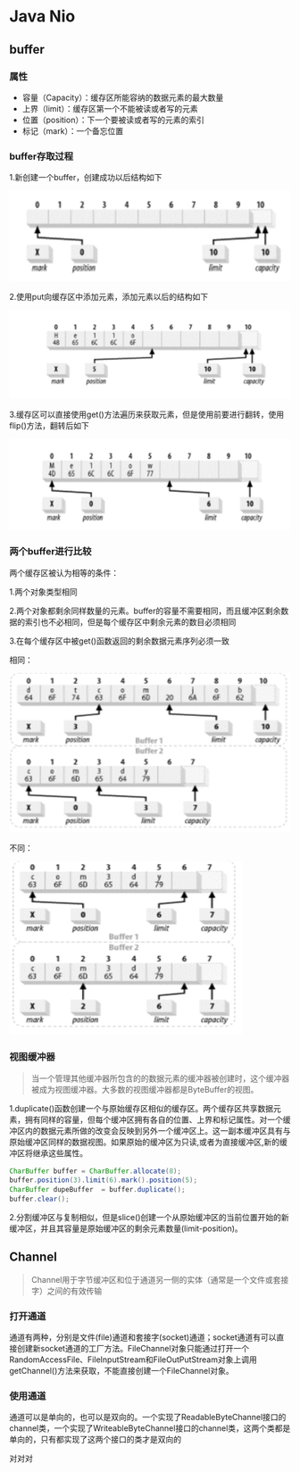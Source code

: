 # Java Nio

## buffer

### 属性

- 容量（Capacity）：缓存区所能容纳的数据元素的最大数量
- 上界（limit）：缓存区第一个不能被读或者写的元素
- 位置（position）：下一个要被读或者写的元素的索引
- 标记（mark）：一个备忘位置

### buffer存取过程

1.新创建一个buffer，创建成功以后结构如下

![](https://github.com/weiguangshuai/note/blob/master/%E5%9B%BE%E5%BA%8A/buffer1_20171212122936.png)

2.使用put向缓存区中添加元素，添加元素以后的结构如下

![](https://github.com/weiguangshuai/note/blob/master/%E5%9B%BE%E5%BA%8A/buffer2_20171212123135.png)

3.缓存区可以直接使用get()方法遍历来获取元素，但是使用前要进行翻转，使用flip()方法，翻转后如下

![](https://github.com/weiguangshuai/note/blob/master/%E5%9B%BE%E5%BA%8A/buffer3_20171212123321.png)


### 两个buffer进行比较

两个缓存区被认为相等的条件：

1.两个对象类型相同

2.两个对象都剩余同样数量的元素。buffer的容量不需要相同，而且缓冲区剩余数据的索引也不必相同，但是每个缓存区中剩余元素的数目必须相同

3.在每个缓存区中被get()函数返回的剩余数据元素序列必须一致

相同：

![](https://github.com/weiguangshuai/note/blob/master/%E5%9B%BE%E5%BA%8A/buffer4_20171212123954.png)

不同：

![](https://github.com/weiguangshuai/note/blob/master/%E5%9B%BE%E5%BA%8A/buffer5_20171212124029.png)



### 视图缓冲器
>当一个管理其他缓冲器所包含的的数据元素的缓冲器被创建时，这个缓冲器被成为视图缓冲器。大多数的视图缓冲器都是ByteBuffer的视图。

1.duplicate()函数创建一个与原始缓存区相似的缓存区。两个缓存区共享数据元素，拥有同样的容量，但每个缓冲区拥有各自的位置、上界和标记属性。对一个缓冲区内的数据元素所做的改变会反映到另外一个缓冲区上。这一副本缓冲区具有与原始缓冲区同样的数据视图。如果原始的缓冲区为只读,或者为直接缓冲区,新的缓冲区将继承这些属性。

```Java
CharBuffer buffer = CharBuffer.allocate(8);
buffer.position(3).limit(6).mark().position(5);
CharBuffer dupeBuffer  = buffer.duplicate();
buffer.clear();
```

2.分割缓冲区与复制相似，但是slice()创建一个从原始缓冲区的当前位置开始的新缓冲区，并且其容量是原始缓冲区的剩余元素数量(limit-position)。


## Channel
>Channel用于字节缓冲区和位于通道另一侧的实体（通常是一个文件或套接字）之间的有效传输

### 打开通道

通道有两种，分别是文件(file)通道和套接字(socket)通道；socket通道有可以直接创建新socket通道的工厂方法。FileChannel对象只能通过打开一个RandomAccessFile、FileInputStream和FileOutPutStream对象上调用getChannel()方法来获取，不能直接创建一个FileChannel对象。

### 使用通道

通道可以是单向的，也可以是双向的。一个实现了ReadableByteChannel接口的channel类，一个实现了WriteableByteChannel接口的channel类，这两个类都是单向的，只有都实现了这两个接口的类才是双向的

对对对
